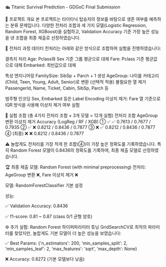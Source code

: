 🛳 Titanic Survival Prediction - GDGoC Final Submission

📌 프로젝트 개요
본 프로젝트는 타이타닉 탑승자의 정보를 바탕으로 생존 여부를 예측하는 분류 문제입니다.
다양한 전처리 조합과 세 가지 모델(Logistic Regression, Random Forest, XGBoost)을 실험하고, Validation Accuracy 기준 가장 높은 성능을 낸 조합을 최종 제출로 선정하였습니다.

🔧 전처리 과정
데이터 전처리는 아래와 같은 방식으로 조합하여 실험을 진행하였습니다:

결측치 처리
Age: Pclass와 Sex 기준 그룹 평균으로 대체
Fare: Pclass 기준 평균값으로 대체
Embarked: 최빈값으로 대체

특성 엔지니어링
FamilySize: SibSp + Parch + 1 생성
AgeGroup: 나이를 카테고리(Child, Teen, Young, Adult, Senior)로 변환 (선택적 적용)
불필요한 열 제거
PassengerId, Name, Ticket, Cabin, SibSp, Parch 등

범주형 인코딩
Sex, Embarked 등은 Label Encoding
이상치 제거: Fare 열 기준으로 IQR 방식을 사용해 이상치 제거 여부 실험

🧪 실험 조합 (총 4가지 전처리 조합 × 3개 모델 = 12개 실험)
전처리 조합	AgeGroup 변환	이상치 제거	Accuracy (LogReg / RF / XGB)
①	✅	✅	0.7613 / 0.7677 / 0.7935
②	✅	❌	0.8212 / 0.8436 / 0.7877
③	❌	✅	0.8212 / 0.8436 / 0.7877
④ (최종)	❌	❌	0.8212 / 0.8436 / 0.7877

⚠️ 놀랍게도 전처리를 가장 적게 한 조합(④)이 가장 높은 정확도를 기록하였습니다.
특히 Random Forest 모델이 0.8436의 정확도를 기록하여, 최종 제출 모델로 선정하였습니다.

🏆 최종 제출 모델: Random Forest (with minimal preprocessing)
전처리: AgeGroup 변환 ❌, Fare 이상치 제거 ❌

모델: RandomForestClassifier 기본 설정

성능:

✅ Validation Accuracy: 0.8436

✅ f1-score: 0.81 ~ 0.87 (class 0/1 균형 양호)

⚙️ 추가 실험: Random Forest 하이퍼파라미터 튜닝
GridSearchCV로 최적의 파라미터를 찾았지만,
놀랍게도 기본 모델이 더 높은 성능을 보였습니다:

✅ Best Params:
{'n_estimators': 200, 'min_samples_split': 2, 'min_samples_leaf': 2, 'max_features': 'sqrt', 'max_depth': None}

❌ Accuracy: 0.8272 (기본 모델보다 낮음)
